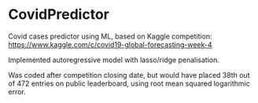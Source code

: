 # CovidPredictor
Covid cases predictor using ML, based on Kaggle competition: https://www.kaggle.com/c/covid19-global-forecasting-week-4

Implemented autoregressive model with lasso/ridge penalisation.

Was coded after competition closing date, but would have placed 38th out of 472 entries on public leaderboard, using root mean squared logarithmic error. 
